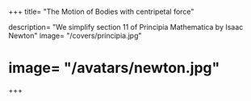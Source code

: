 +++
title= "The Motion of Bodies with centripetal force"

description= "We simplify section 11 of  Principia Mathematica by Isaac Newton"
image= "/covers/principia.jpg"
# image= "/avatars/newton.jpg"
+++
